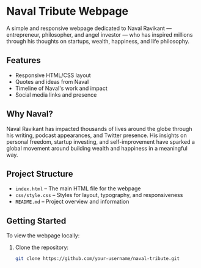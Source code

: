 # Naval Tribute Webpage

A simple and responsive webpage dedicated to Naval Ravikant — entrepreneur, philosopher, and angel investor — who has inspired millions through his thoughts on startups, wealth, happiness, and life philosophy.

## Features

- Responsive HTML/CSS layout
- Quotes and ideas from Naval
- Timeline of Naval's work and impact
- Social media links and presence

## Why Naval?

Naval Ravikant has impacted thousands of lives around the globe through his writing, podcast appearances, and Twitter presence. His insights on personal freedom, startup investing, and self-improvement have sparked a global movement around building wealth and happiness in a meaningful way.

## Project Structure

- `index.html` – The main HTML file for the webpage
- `css/style.css` – Styles for layout, typography, and responsiveness
- `README.md` – Project overview and information

## Getting Started

To view the webpage locally:

1. Clone the repository:
   ```bash
   git clone https://github.com/your-username/naval-tribute.git
   ```

